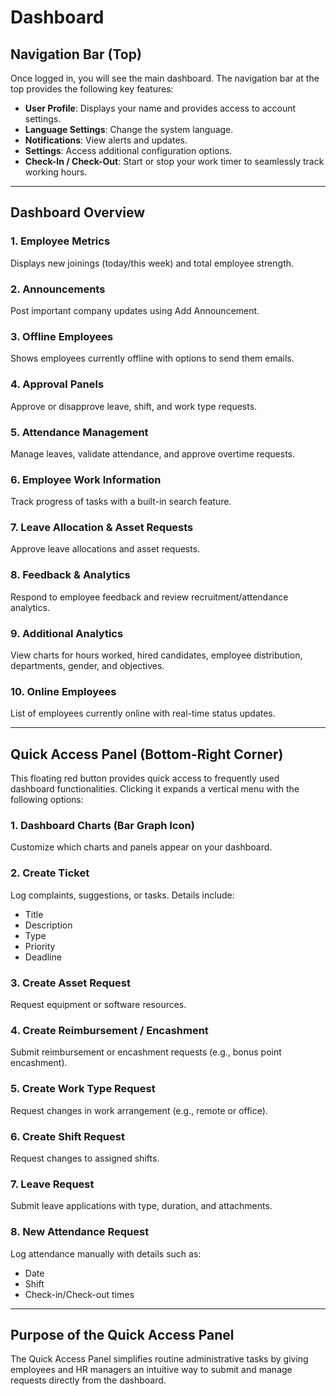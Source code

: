 # Dashboard

## Navigation Bar (Top)

Once logged in, you will see the main dashboard. The navigation bar at the top provides the following key features:

* **User Profile**: Displays your name and provides access to account settings.
* **Language Settings**: Change the system language.
* **Notifications**: View alerts and updates.
* **Settings**: Access additional configuration options.
* **Check-In / Check-Out**: Start or stop your work timer to seamlessly track working hours.

---

## Dashboard Overview

### 1. Employee Metrics
Displays new joinings (today/this week) and total employee strength.

### 2. Announcements
Post important company updates using Add Announcement.

### 3. Offline Employees
Shows employees currently offline with options to send them emails.

### 4. Approval Panels
Approve or disapprove leave, shift, and work type requests.

### 5. Attendance Management
Manage leaves, validate attendance, and approve overtime requests.

### 6. Employee Work Information
Track progress of tasks with a built-in search feature.

### 7. Leave Allocation & Asset Requests
Approve leave allocations and asset requests.

### 8. Feedback & Analytics
Respond to employee feedback and review recruitment/attendance analytics.

### 9. Additional Analytics
View charts for hours worked, hired candidates, employee distribution, departments, gender, and objectives.

### 10. Online Employees
List of employees currently online with real-time status updates.

---

## Quick Access Panel (Bottom-Right Corner)

This floating red button provides quick access to frequently used dashboard functionalities. Clicking it expands a vertical menu with the following options:

### 1. Dashboard Charts (Bar Graph Icon)
Customize which charts and panels appear on your dashboard.

### 2. Create Ticket
Log complaints, suggestions, or tasks. Details include:
* Title
* Description
* Type
* Priority
* Deadline

### 3. Create Asset Request
Request equipment or software resources.

### 4. Create Reimbursement / Encashment
Submit reimbursement or encashment requests (e.g., bonus point encashment).

### 5. Create Work Type Request
Request changes in work arrangement (e.g., remote or office).

### 6. Create Shift Request
Request changes to assigned shifts.

### 7. Leave Request
Submit leave applications with type, duration, and attachments.

### 8. New Attendance Request
Log attendance manually with details such as:
* Date
* Shift
* Check-in/Check-out times

---

## Purpose of the Quick Access Panel

The Quick Access Panel simplifies routine administrative tasks by giving employees and HR managers an intuitive way to submit and manage requests directly from the dashboard.

